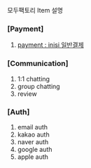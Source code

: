모두팩토리 Item 설명



### [Payment]

1.   [payment : inisi 일반결제](./payment/payment_iamport_inisis.md)



### [Communication]

1.   1:1 chatting
2.   group chatting
3.   review



### [Auth]

1.   email auth
2.   kakao auth
3.   naver auth
4.   google auth
5.   apple auth
